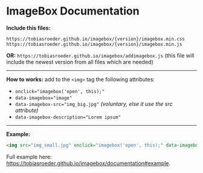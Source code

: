 # ImageBox Documentation

**Include this files:**
```
https://tobiasroeder.github.io/imagebox/{version}/imagebox.min.css
https://tobiasroeder.github.io/imagebox/{version}/imagebox.min.js
```
**OR:**
```https://tobiasroeder.github.io/imagebox/addimagebox.js```
(this file will include the newest version from all files which are needed)

---

**How to works:**
add to the `<img>` tag the following attributes:

- `onclick="imagebox('open', this);"`
- `data-imagebox="image"`
- `data-imagebox-src="img_big.jpg"` _(voluntary, else it use the src attribute)_
- `data-imagebox-description="Lorem ipsum"`

---

**Example:**
```html
<img src="img_small.jpg" onclick="imagebox('open', this);" data-imagebox="image" data-imagebox-src="img_big.jpg" data-imagebox-description="Lorem ipsum">
```
Full example here: https://tobiasroeder.github.io/imagebox/documentation#example.
